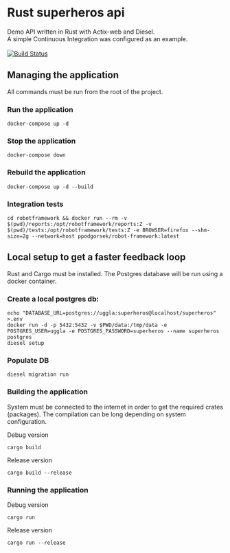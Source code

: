 # Rust superheros api

Demo API written in Rust with Actix-web and Diesel.<br/>
A simple Continuous Integration was configured as an example.
<br/>
<br/>
[![Build Status](https://travis-ci.org/uggla/superheros.svg?branch=master)](https://travis-ci.org/uggla/superheros)

## Managing the application

All commands must be run from the root of the project.

### Run the application
```
docker-compose up -d
```

### Stop the application
```
docker-compose down
```

### Rebuild the application
```
docker-compose up -d --build
```
### Integration tests
```
cd robotframework && docker run --rm -v $(pwd)/reports:/opt/robotframework/reports:Z -v $(pwd)/tests:/opt/robotframework/tests:Z -e BROWSER=firefox --shm-size=2g --network=host ppodgorsek/robot-framework:latest
```

## Local setup to get a faster feedback loop

Rust and Cargo must be installed. The Postgres database will be run using a docker container.

### Create a local postgres db:
```
echo "DATABASE_URL=postgres://uggla:superheros@localhost/superheros" >.env
docker run -d -p 5432:5432 -v $PWD/data:/tmp/data -e POSTGRES_USER=uggla -e POSTGRES_PASSWORD=superheros --name superheros postgres
diesel setup
```

### Populate DB
```
diesel migration run
```
### Building the application

System must be connected to the internet in order to get the required crates (packages). The compilation can be long depending on system configuration.

Debug version
```
cargo build
```
Release version
```
cargo build --release
```
### Running the application

Debug version
```
cargo run
```
Release version
```
cargo run --release
```

